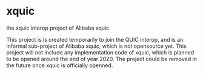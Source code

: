 # xquic
the xquic interop project of Alibaba xquic

This project is is created temporarily to join the QUIC interop, and is an informal sub-project of Alibaba xquic, which is not opensource yet.
This project will not include any implementation code of xquic, which is planned to be opened around the end of year 2020. The project could be removed in the future once xquic is officially openned.

